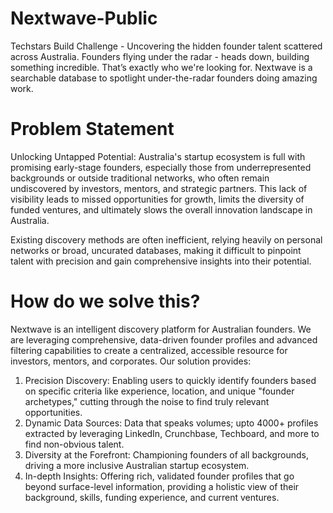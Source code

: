 # Nextwave-Public
Techstars Build Challenge - Uncovering the hidden founder talent scattered across Australia. Founders flying under the radar - heads down, building something incredible. That’s exactly who we're looking for. Nextwave is a searchable database to spotlight under-the-radar founders doing amazing work.

# Problem Statement
Unlocking Untapped Potential: Australia's startup ecosystem is full with promising early-stage founders, especially those from underrepresented backgrounds or outside traditional networks, who often remain undiscovered by investors, mentors, and strategic partners. This lack of visibility leads to missed opportunities for growth, limits the diversity of funded ventures, and ultimately slows the overall innovation landscape in Australia. 

Existing discovery methods are often inefficient, relying heavily on personal networks or broad, uncurated databases, making it difficult to pinpoint talent with precision and gain comprehensive insights into their potential. 

# How do we solve this? 
Nextwave is an intelligent discovery platform for Australian founders. We are leveraging comprehensive, data-driven founder profiles and advanced filtering capabilities to create a centralized, accessible resource for investors, mentors, and corporates. 
Our solution provides: 

1. Precision Discovery: Enabling users to quickly identify founders based on specific criteria like experience, location, and unique "founder archetypes," cutting through the noise to find truly relevant opportunities.
2. Dynamic Data Sources: Data that speaks volumes; upto 4000+ profiles extracted by leveraging LinkedIn, Crunchbase, Techboard, and more to find non-obvious talent.
3. Diversity at the Forefront: Championing founders of all backgrounds, driving a more inclusive Australian startup ecosystem.
4. In-depth Insights: Offering rich, validated founder profiles that go beyond surface-level information, providing a holistic view of their background, skills, funding experience, and current ventures.
